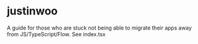 # justinwoo
A guide for those who are stuck not being able to migrate their apps away from JS/TypeScript/Flow. See index.tsx
